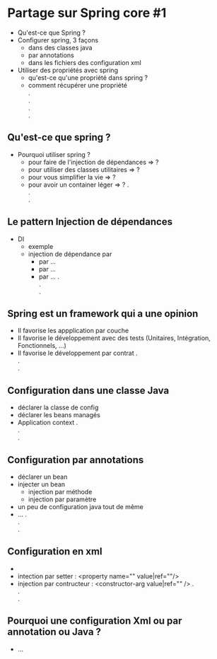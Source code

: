 # Partage sur Spring core #1

* Qu'est-ce que Spring ?
* Configurer spring, 3 façons
    - dans des classes java
    - par annotations
    - dans les fichiers des configuration xml
* Utiliser des propriétés avec spring
    - qu'est-ce qu'une propriété dans spring ?
    - comment récupérer une propriété    
.    
.    
.    
.    
## Qu'est-ce que spring ?
* Pourquoi utiliser spring ?
    - pour faire de l'injection de dépendances => ?
    - pour utiliser des classes utilitaires => ?
    - pour vous simplifier la vie => ?
    - pour avoir un container léger => ?
.        
.    
.    
## Le pattern Injection de dépendances
* DI
    - exemple
    - injection de dépendance par 
        - par ...
        - par ...
        - par ...
.     
.    
.    
## Spring est un framework qui a une opinion
* Il favorise les appplication par couche
* Il favorise le développement avec des tests (Unitaires, Intégration, Fonctionnels, ...)
* Il favorise le développement par contrat
.    
.    
.    
## Configuration dans une classe Java
* déclarer la classe de config
* déclarer les beans managés
* Application context
.    
.    
.    
## Configuration par annotations
* déclarer un bean
* injecter un bean
     - injection par méthode
     - injection par paramètre
* un peu de configuration java tout de même
* ...
.    
.    
.    
## Configuration en xml
* <bean id="" class=""/>
* intection par setter : <property name="" value|ref=""/>
* injection par contructeur : <constructor-arg value|ref="" />
.    
.    
.    
## Pourquoi une configuration Xml ou par annotation ou Java ?
* ...
 

